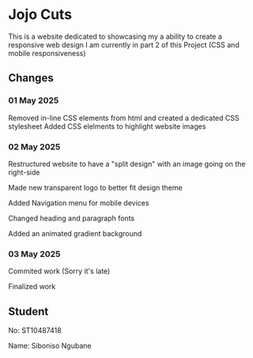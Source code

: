 # Jojo Cuts

This is a website dedicated to showcasing my a ability to create a responsive web design
I am currently in part 2 of this Project (CSS and mobile responsiveness)

## Changes

### 01 May 2025
Removed in-line CSS elements from html and created a dedicated CSS stylesheet
Added CSS elelments to highlight website images

### 02 May 2025
Restructured website to have a "split design" with an image going on the right-side

Made new transparent logo to better fit design theme

Added Navigation menu for mobile devices

Changed heading and paragraph fonts

Added an animated gradient background 

### 03 May 2025
Commited work (Sorry it's late)

Finalized work

## Student
No: ST10487418

Name: Siboniso Ngubane
